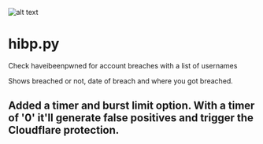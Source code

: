 ![alt text](http://leonvoerman.nl/coding/hibp.png)

# hibp.py
Check haveibeenpwned for account breaches with a list of usernames

Shows breached or not, date of breach and where you got breached.

## Added a timer and burst limit option. With a timer of '0' it'll generate false positives and trigger the Cloudflare protection.
